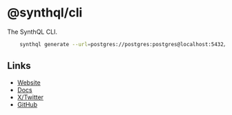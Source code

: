# @synthql/cli

The SynthQL CLI.

```sh
    synthql generate --url=postgres://postgres:postgres@localhost:5432/postgres --out=src --defaultSchema=public --schemas actor film
```

## Links

-   [Website](https://synthql.github.io/synthql/)
-   [Docs](https://synthql.github.io/synthql/docs/getting-started)
-   [X/Twitter](https://twitter.com/fernandohur)
-   [GitHub](https://github.com/synthql/synthql)
